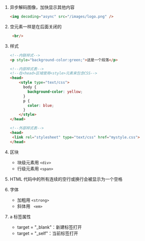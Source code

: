 1. 异步解码图像，加快显示其他内容

   ``` html
   <img decoding="async" src="/images/logo.png" />
   ```

2. 空元素一样是在后面关闭的

   ```html
    <br/>
   ```

3. 样式

   ```html
   <!--内联样式-->
   <p style="background-color:green;">这是一个段落</p>
   
   <!--内部样式表-->
   <!--在<head>区域使用<style>元素来包含CSS-->
   <head>
       <style type="text/css">
         body {
           background-color: yellow;
         }
         p {
           color: blue;
         }
       </style>
   </head>
   
   <!--外部样式表-->
   <head>
   	<link rel="stylesheet" type="text/css" href="mystyle.css">
   </head>
   ```

4. 区块

   * 块级元素用 `<div>`
   * 行级元素用 `<span>`

5. HTML 代码中的所有连续的空行或换行会被显示为一个空格

6. 字体

   * 加粗用 `<strong>`
   * 斜体用 ` <em>`

7. a 标签属性

   * target = "_blank"：新建标签打开
   * target = "_self"：当前标签打开


